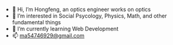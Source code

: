 - 👋 Hi, I’m Hongfeng, an optics engineer works on optics
- 👀 I’m interested in Social Psycology, Physics, Math, and other fundamental things
- 🌱 I’m currently learning Web Development
- 📫 ma54746929@gmail.com
